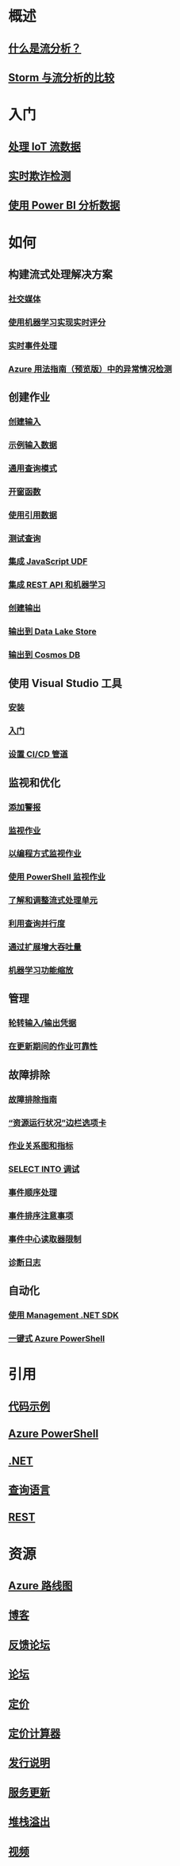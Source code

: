 # 概述
## [什么是流分析？](stream-analytics-introduction.md)
## [Storm 与流分析的比较](stream-analytics-comparison-storm.md)

# 入门
## [处理 IoT 流数据](stream-analytics-get-started-with-azure-stream-analytics-to-process-data-from-iot-devices.md)
## [实时欺诈检测](stream-analytics-real-time-fraud-detection.md)
## [使用 Power BI 分析数据](stream-analytics-power-bi-dashboard.md)

# 如何

## 构建流式处理解决方案
### [社交媒体](stream-analytics-twitter-sentiment-analysis-trends.md)
### [使用机器学习实现实时评分](stream-analytics-machine-learning-integration-tutorial.md)
### [实时事件处理](stream-analytics-real-time-event-processing-reference-architecture.md)
### [Azure 用法指南（预览版）中的异常情况检测](stream-analytics-machine-learning-anomaly-detection.md)

## 创建作业
### [创建输入](stream-analytics-define-inputs.md)
### [示例输入数据](stream-analytics-sample-data-input.md)
### [通用查询模式](stream-analytics-stream-analytics-query-patterns.md)
### [开窗函数](stream-analytics-window-functions.md)

### [使用引用数据](stream-analytics-use-reference-data.md)
### [测试查询](stream-analytics-test-query.md)
### [集成 JavaScript UDF](stream-analytics-javascript-user-defined-functions.md)
### [集成 REST API 和机器学习](stream-analytics-how-to-configure-azure-machine-learning-endpoints-in-stream-analytics.md)
### [创建输出](stream-analytics-define-outputs.md)
### [输出到 Data Lake Store](stream-analytics-data-lake-output.md)
### [输出到 Cosmos DB](stream-analytics-documentdb-output.md)

## 使用 Visual Studio 工具
### [安装](stream-analytics-tools-for-visual-studio-install.md)
### [入门](stream-analytics-tools-for-visual-studio.md)
### [设置 CI/CD 管道](stream-analytics-tools-for-visual-studio-cicd.md)

## 监视和优化
### [添加警报](stream-analytics-set-up-alerts.md)
### [监视作业](stream-analytics-monitoring.md)
### [以编程方式监视作业](stream-analytics-monitor-jobs.md)
### [使用 PowerShell 监视作业](stream-analytics-monitor-and-manage-jobs-use-powershell.md)
### [了解和调整流式处理单元](stream-analytics-streaming-unit-consumption.md)
### [利用查询并行度](stream-analytics-parallelization.md)
### [通过扩展增大吞吐量](stream-analytics-scale-jobs.md)
### [机器学习功能缩放](stream-analytics-scale-with-machine-learning-functions.md)

## 管理
### [轮转输入/输出凭据](stream-analytics-login-credentials-inputs-outputs.md)
### [在更新期间的作业可靠性](stream-analytics-job-reliability.md)

## 故障排除
### [故障排除指南](stream-analytics-troubleshooting-guide.md)
### [“资源运行状况”边栏选项卡](stream-analytics-resource-health.md)
### [作业关系图和指标](stream-analytics-job-diagram-with-metrics.md)
### [SELECT INTO 调试](stream-analytics-select-into.md)
### [事件顺序处理](stream-analytics-out-of-order-and-late-events.md)
### [事件排序注意事项](stream-analytics-out-of-order-and-late-events.md)
### [事件中心读取器限制](stream-analytics-event-hub-consumer-groups.md)
### [诊断日志](stream-analytics-job-diagnostic-logs.md)

## 自动化
### [使用 Management .NET SDK](stream-analytics-dotnet-management-sdk.md)
### [一键式 Azure PowerShell](https://github.com/Azure/azure-stream-analytics/tree/master/Samples/ASAOneClick)

# 引用
## [代码示例](https://azure.microsoft.com/en-us/resources/samples/?service=stream-analytics)
## [Azure PowerShell](/powershell/module/azurerm.streamanalytics)
## [.NET](/dotnet/api/microsoft.azure.management.streamanalytics)
## [查询语言](https://msdn.microsoft.com/library/azure/dn834998)
## [REST](/rest/api/streamanalytics)

# 资源
## [Azure 路线图](https://azure.microsoft.com/roadmap/)
## [博客](http://blogs.msdn.com/b/streamanalytics/)
## [反馈论坛](http://feedback.azure.com/forums/270577-azure-stream-analytics)
## [论坛](https://social.msdn.microsoft.com/Forums/en-US/home?forum=AzureStreamAnalytics)
## [定价](https://azure.microsoft.com/pricing/details/stream-analytics/)
## [定价计算器](https://azure.microsoft.com/pricing/calculator/)
## [发行说明](stream-analytics-release-notes.md)
## [服务更新](https://azure.microsoft.com/updates/?product=stream-analytics)
## [堆栈溢出](http://stackoverflow.com/questions/tagged/azure-stream-analytics)
## [视频](https://azure.microsoft.com/documentation/videos/index/?services=stream-analytics)
